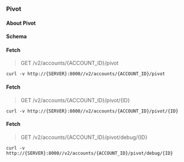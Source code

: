 ### Pivot

#### About Pivot

#### Schema



#### Fetch

> GET /v2/accounts/{ACCOUNT_ID}/pivot

```curl
curl -v http://{SERVER}:8000//v2/accounts/{ACCOUNT_ID}/pivot
```

#### Fetch

> GET /v2/accounts/{ACCOUNT_ID}/pivot/{ID}

```curl
curl -v http://{SERVER}:8000//v2/accounts/{ACCOUNT_ID}/pivot/{ID}
```

#### Fetch

> GET /v2/accounts/{ACCOUNT_ID}/pivot/debug/{ID}

```curl
curl -v http://{SERVER}:8000//v2/accounts/{ACCOUNT_ID}/pivot/debug/{ID}
```

